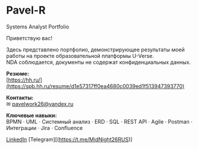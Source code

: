 # Pavel-R
Systems Analyst Portfolio

Приветствую вас!

Здесь представлено портфолио, демонстрирующее результаты моей работы на проекте образовательной платформы U-Verse.  
NDA соблюдается, документы не содержат конфиденциальных данных.

**Резюме:**  
[https://hh.ru/](https://spb.hh.ru/resume/d1e57317ff0ea4680c0039ed1f513947393770)

**Контакты:**  
✉ pavelwork26@yandex.ru

**Ключевые навыки:**  
BPMN · UML · Системный анализ · ERD · SQL · REST API · Agile · Postman · Интеграции · Jira · Confluence

[LinkedIn](https://linkedin.com/in/username) 
[Telegram][(https://t.me/MidNight26RUS)]
